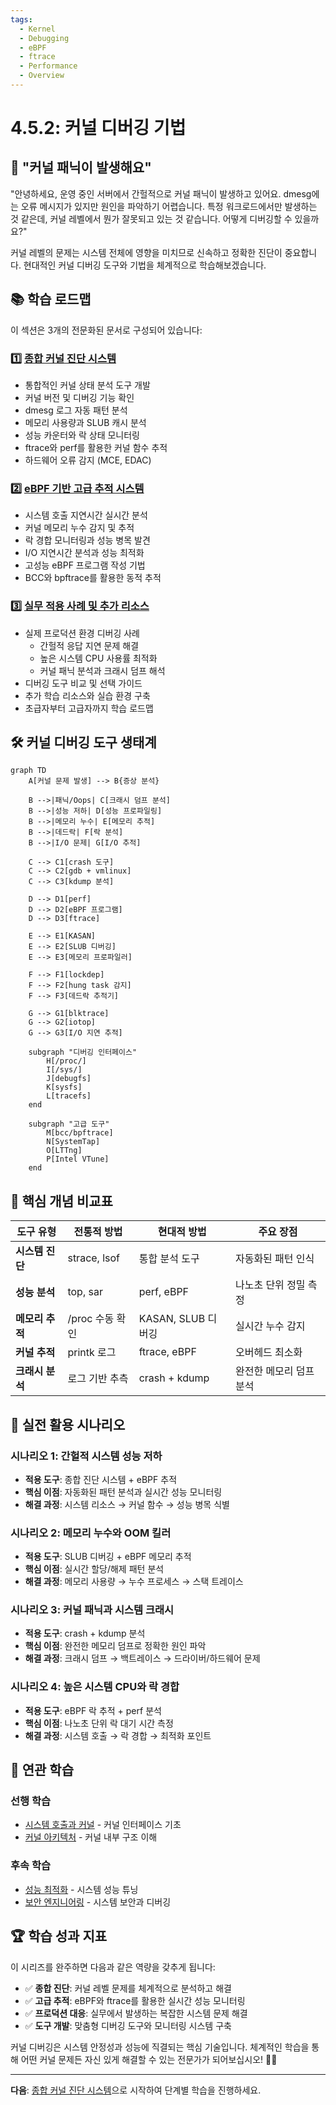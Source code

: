```yaml
---
tags:
  - Kernel
  - Debugging
  - eBPF
  - ftrace
  - Performance
  - Overview
---
```


# 4.5.2: 커널 디버깅 기법

## 🎯 "커널 패닉이 발생해요"

"안녕하세요, 운영 중인 서버에서 간헐적으로 커널 패닉이 발생하고 있어요. dmesg에는 오류 메시지가 있지만 원인을 파악하기 어렵습니다. 특정 워크로드에서만 발생하는 것 같은데, 커널 레벨에서 뭔가 잘못되고 있는 것 같습니다. 어떻게 디버깅할 수 있을까요?"

커널 레벨의 문제는 시스템 전체에 영향을 미치므로 신속하고 정확한 진단이 중요합니다. 현대적인 커널 디버깅 도구와 기법을 체계적으로 학습해보겠습니다.

## 📚 학습 로드맵

이 섹션은 3개의 전문화된 문서로 구성되어 있습니다:

### 1️⃣ [종합 커널 진단 시스템](04-05-03-comprehensive-diagnostic-system.md)

- 통합적인 커널 상태 분석 도구 개발
- 커널 버전 및 디버깅 기능 확인
- dmesg 로그 자동 패턴 분석
- 메모리 사용량과 SLUB 캐시 분석
- 성능 카운터와 락 상태 모니터링
- ftrace와 perf를 활용한 커널 함수 추적
- 하드웨어 오류 감지 (MCE, EDAC)

### 2️⃣ [eBPF 기반 고급 추적 시스템](04-03-03-ebpf-advanced-tracing.md)

- 시스템 호출 지연시간 실시간 분석
- 커널 메모리 누수 감지 및 추적
- 락 경합 모니터링과 성능 병목 발견
- I/O 지연시간 분석과 성능 최적화
- 고성능 eBPF 프로그램 작성 기법
- BCC와 bpftrace를 활용한 동적 추적

### 3️⃣ [실무 적용 사례 및 추가 리소스](04-06-02-practical-cases-resources.md)

- 실제 프로덕션 환경 디버깅 사례
  - 간헐적 응답 지연 문제 해결
  - 높은 시스템 CPU 사용률 최적화
  - 커널 패닉 분석과 크래시 덤프 해석
- 디버깅 도구 비교 및 선택 가이드
- 추가 학습 리소스와 실습 환경 구축
- 초급자부터 고급자까지 학습 로드맵

## 🛠️ 커널 디버깅 도구 생태계

```mermaid
graph TD
    A[커널 문제 발생] --> B{증상 분석}
    
    B -->|패닉/Oops| C[크래시 덤프 분석]
    B -->|성능 저하| D[성능 프로파일링]
    B -->|메모리 누수| E[메모리 추적]
    B -->|데드락| F[락 분석]
    B -->|I/O 문제| G[I/O 추적]
    
    C --> C1[crash 도구]
    C --> C2[gdb + vmlinux]
    C --> C3[kdump 분석]
    
    D --> D1[perf]
    D --> D2[eBPF 프로그램]
    D --> D3[ftrace]
    
    E --> E1[KASAN]
    E --> E2[SLUB 디버깅]
    E --> E3[메모리 프로파일러]
    
    F --> F1[lockdep]
    F --> F2[hung task 감지]
    F --> F3[데드락 추적기]
    
    G --> G1[blktrace]
    G --> G2[iotop]
    G --> G3[I/O 지연 추적]
    
    subgraph "디버깅 인터페이스"
        H[/proc/]
        I[/sys/]
        J[debugfs]
        K[sysfs]
        L[tracefs]
    end
    
    subgraph "고급 도구"
        M[bcc/bpftrace]
        N[SystemTap]
        O[LTTng]
        P[Intel VTune]
    end
```

## 🎯 핵심 개념 비교표

| 도구 유형 | 전통적 방법 | 현대적 방법 | 주요 장점 |
|-----------|------------|------------|----------|
| **시스템 진단** | strace, lsof | 통합 분석 도구 | 자동화된 패턴 인식 |
| **성능 분석** | top, sar | perf, eBPF | 나노초 단위 정밀 측정 |
| **메모리 추적** | /proc 수동 확인 | KASAN, SLUB 디버깅 | 실시간 누수 감지 |
| **커널 추적** | printk 로그 | ftrace, eBPF | 오버헤드 최소화 |
| **크래시 분석** | 로그 기반 추측 | crash + kdump | 완전한 메모리 덤프 분석 |

## 🚀 실전 활용 시나리오

### 시나리오 1: 간헐적 시스템 성능 저하

- **적용 도구**: 종합 진단 시스템 + eBPF 추적
- **핵심 이점**: 자동화된 패턴 분석과 실시간 성능 모니터링
- **해결 과정**: 시스템 리소스 → 커널 함수 → 성능 병목 식별

### 시나리오 2: 메모리 누수와 OOM 킬러

- **적용 도구**: SLUB 디버깅 + eBPF 메모리 추적
- **핵심 이점**: 실시간 할당/해제 패턴 분석
- **해결 과정**: 메모리 사용량 → 누수 프로세스 → 스택 트레이스

### 시나리오 3: 커널 패닉과 시스템 크래시

- **적용 도구**: crash + kdump 분석
- **핵심 이점**: 완전한 메모리 덤프로 정확한 원인 파악
- **해결 과정**: 크래시 덤프 → 백트레이스 → 드라이버/하드웨어 문제

### 시나리오 4: 높은 시스템 CPU와 락 경합

- **적용 도구**: eBPF 락 추적 + perf 분석
- **핵심 이점**: 나노초 단위 락 대기 시간 측정
- **해결 과정**: 시스템 호출 → 락 경합 → 최적화 포인트

## 🔗 연관 학습

### 선행 학습

- [시스템 호출과 커널](04-01-01-system-call-basics.md) - 커널 인터페이스 기초
- [커널 아키텍처](04-01-02-kernel-architecture.md) - 커널 내부 구조 이해

### 후속 학습

- [성능 최적화](../chapter-11-performance-optimization/index.md) - 시스템 성능 튜닝
- [보안 엔지니어링](../chapter-17-security-engineering/index.md) - 시스템 보안과 디버깅

## 🏆 학습 성과 지표

이 시리즈를 완주하면 다음과 같은 역량을 갖추게 됩니다:

- ✅ **종합 진단**: 커널 레벨 문제를 체계적으로 분석하고 해결
- ✅ **고급 추적**: eBPF와 ftrace를 활용한 실시간 성능 모니터링
- ✅ **프로덕션 대응**: 실무에서 발생하는 복잡한 시스템 문제 해결
- ✅ **도구 개발**: 맞춤형 디버깅 도구와 모니터링 시스템 구축

커널 디버깅은 시스템 안정성과 성능에 직결되는 핵심 기술입니다. 체계적인 학습을 통해 어떤 커널 문제든 자신 있게 해결할 수 있는 전문가가 되어보십시오! 🎯🔧

---

**다음**: [종합 커널 진단 시스템](04-05-03-comprehensive-diagnostic-system.md)으로 시작하여 단계별 학습을 진행하세요.
